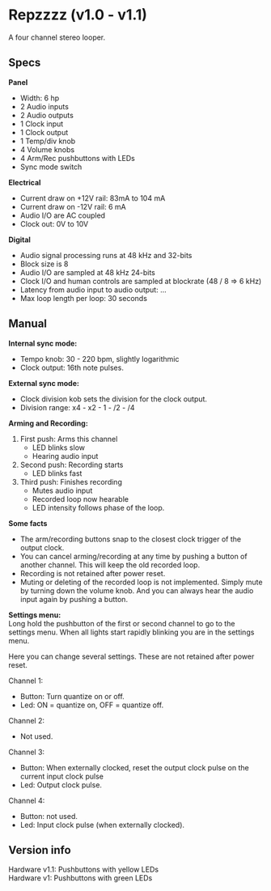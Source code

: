 # Repzzzz (v1.0 - v1.1)

A four channel stereo looper.

## Specs

**Panel**
- Width: 6 hp<br>
- 2 Audio inputs
- 2 Audio outputs
- 1 Clock input
- 1 Clock output
- 1 Temp/div knob
- 4 Volume knobs
- 4 Arm/Rec pushbuttons with LEDs
- Sync mode switch

**Electrical**
- Current draw on +12V rail: 83mA to 104 mA
- Current draw on -12V rail: 6 mA
- Audio I/O are AC coupled
- Clock out: 0V to 10V

**Digital**
- Audio signal processing runs at 48 kHz and 32-bits
- Block size is 8
- Audio I/O are sampled at 48 kHz 24-bits
- Clock I/O and human controls are sampled at blockrate (48 / 8 => 6 kHz)
- Latency from audio input to audio output: ...
- Max loop length per loop: 30 seconds

## Manual

**Internal sync mode:**
- Tempo knob: 30 - 220 bpm, slightly logarithmic
- Clock output: 16th note pulses.

**External sync mode:**<br>
- Clock division kob sets the division for the clock output.
- Division range: x4 - x2 - 1 - /2 - /4

**Arming and Recording:**<br>
1. First push: Arms this channel
    - LED blinks slow
    - Hearing audio input
2. Second push: Recording starts
    - LED blinks fast
3. Third push: Finishes recording
    - Mutes audio input
    - Recorded loop now hearable
    - LED intensity follows phase of the loop.

**Some facts**<br>
- The arm/recording buttons snap to the closest clock trigger of the output clock.
- You can cancel arming/recording at any time by pushing a button of another channel. This will keep the old recorded loop.
- Recording is not retained after power reset.
- Muting or deleting of the recorded loop is not implemented. Simply mute by turning down the volume knob. And you can always hear the audio input again by pushing a button.

**Settings menu:**<br>
Long hold the pushbutton of the first or second channel to go to the settings menu.
When all lights start rapidly blinking you are in the settings menu.

Here you can change several settings. These are not retained after power reset.

Channel 1:
  * Button: Turn quantize on or off.
  * Led: ON = quantize on, OFF = quantize off.

Channel 2: 
  * Not used.

Channel 3:
  * Button: When externally clocked, reset the output clock pulse on the current input clock pulse
  * Led: Output clock pulse.

Channel 4:
  * Button: not used.
  * Led: Input clock pulse (when externally clocked).

## Version info

Hardware v1.1: Pushbuttons with yellow LEDs<br>
Hardware v1: Pushbuttons with green LEDs
